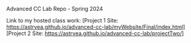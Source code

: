 Advanced CC Lab Repo - Spring 2024

Link to my hosted class work:
[Project 1 Site: https://astrvea.github.io/advanced-cc-lab/myWebsite/Final/index.html]
[Project 2 Site: https://astrvea.github.io/advanced-cc-lab/projectTwo/]
